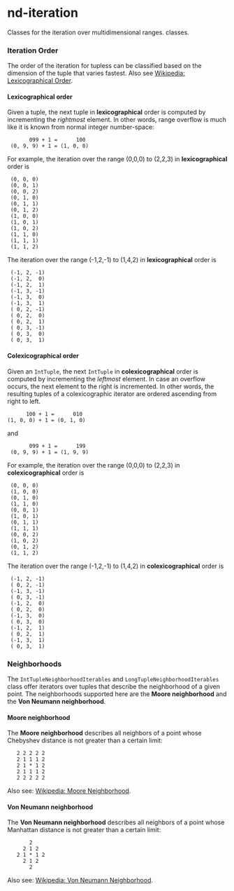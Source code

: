 
# nd-iteration

Classes for the iteration over multidimensional ranges. 
classes.  

### Iteration Order

The order of the iteration for tupless can be classified based on the 
dimension of the tuple that varies fastest. Also see [Wikipedia: Lexicographical Order](https://en.wikipedia.org/wiki/Lexicographical_order).  

#### Lexicographical order

Given a tuple, the next tuple in **lexicographical** order is 
computed by incrementing the _rightmost_ element.  In other words, range overflow 
is much like it is known from normal integer number-space:

           099 + 1 =      100 
     (0, 9, 9) + 1 = (1, 0, 0)

For example, the iteration over the range (0,0,0) to (2,2,3) in 
**lexicographical** order is

     (0, 0, 0)
     (0, 0, 1)
     (0, 0, 2)
     (0, 1, 0)
     (0, 1, 1)
     (0, 1, 2)
     (1, 0, 0)
     (1, 0, 1)
     (1, 0, 2)
     (1, 1, 0)
     (1, 1, 1)
     (1, 1, 2)

The iteration over the range (-1,2,-1) to (1,4,2) in 
**lexicographical** order is

     (-1, 2, -1)
     (-1, 2,  0)
     (-1, 2,  1)
     (-1, 3, -1)
     (-1, 3,  0)
     (-1, 3,  1)
     ( 0, 2, -1)
     ( 0, 2,  0)
     ( 0, 2,  1)
     ( 0, 3, -1)
     ( 0, 3,  0)
     ( 0, 3,  1)

#### Colexicographical order

Given an `IntTuple`, the next `IntTuple` in **colexicographical** order 
is computed by incrementing the _leftmost_ element. In case an overflow 
occurs, the next element to the right is incremented. In other words, 
the resulting tuples of a colexicographic iterator are ordered ascending 
from right to left.

          100 + 1 =      010
    (1, 0, 0) + 1 = (0, 1, 0)

and 

           099 + 1 =      199 
     (0, 9, 9) + 1 = (1, 9, 9)





 For example, the iteration over the range (0,0,0) to (2,2,3) in 
**colexicographical** order is

     (0, 0, 0)
     (1, 0, 0)
     (0, 1, 0)
     (1, 1, 0)
     (0, 0, 1)
     (1, 0, 1)
     (0, 1, 1)
     (1, 1, 1)
     (0, 0, 2)
     (1, 0, 2)
     (0, 1, 2)
     (1, 1, 2)

The iteration over the range (-1,2,-1) to (1,4,2) in 
**colexicographical** order is

     (-1, 2, -1)
     ( 0, 2, -1)
     (-1, 3, -1)
     ( 0, 3, -1)
     (-1, 2,  0)
     ( 0, 2,  0)
     (-1, 3,  0)
     ( 0, 3,  0)
     (-1, 2,  1)
     ( 0, 2,  1)
     (-1, 3,  1)
     ( 0, 3,  1)

### Neighborhoods

The `IntTupleNeighborhoodIterables` and
`LongTupleNeighborhoodIterables` class offer iterators over tuples
that describe the neighborhood of a given point. The neighborhoods 
supported here are the **Moore neighborhood** and the 
**Von Neumann neighborhood**.  

#### Moore neighborhood

The **Moore neighborhood** describes all neighbors of a point whose 
Chebyshev distance is not greater than a certain limit:

       2 2 2 2 2 
       2 1 1 1 2 
       2 1 * 1 2
       2 1 1 1 2
       2 2 2 2 2

Also see: [Wikipedia: Moore Neighborhood](https://en.wikipedia.org/wiki/Moore_neighborhood).  

#### Von Neumann neighborhood

The **Von Neumann neighborhood** describes all neighbors of a point whose 
Manhattan distance is not greater than a certain limit:

           2     
         2 1 2   
       2 1 * 1 2
         2 1 2  
           2    

Also see: [Wikipedia: Von Neumann Neighborhood](https://en.wikipedia.org/wiki/Von_Neumann_neighborhood).  
